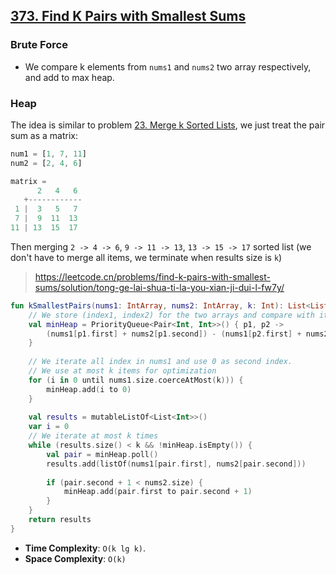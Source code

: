 ## [373. Find K Pairs with Smallest Sums](https://leetcode.com/problems/find-k-pairs-with-smallest-sums/)

### Brute Force
* We compare k elements from `nums1` and `nums2` two array respectively, and add to max heap.

### Heap
The idea is similar to problem [23. Merge k Sorted Lists](../leetcode/23.merge-k-sorted-lists.md), we just treat the pair sum as a matrix:

```js
num1 = [1, 7, 11]
num2 = [2, 4, 6]

matrix = 
      2   4   6
   +------------
 1 |  3   5   7
 7 |  9  11  13
11 | 13  15  17
```

Then merging `2 -> 4 -> 6`, `9 -> 11 -> 13`, `13 -> 15 -> 17` sorted list (we don't have to merge all items, we terminate when results size is `k`)

> https://leetcode.cn/problems/find-k-pairs-with-smallest-sums/solution/tong-ge-lai-shua-ti-la-you-xian-ji-dui-l-fw7y/

```kotlin
fun kSmallestPairs(nums1: IntArray, nums2: IntArray, k: Int): List<List<Int>> {
    // We store (index1, index2) for the two arrays and compare with its sum
    val minHeap = PriorityQueue<Pair<Int, Int>>() { p1, p2 -> 
        (nums1[p1.first] + nums2[p1.second]) - (nums1[p2.first] + nums2[p2.second])
    }
    
    // We iterate all index in nums1 and use 0 as second index.
    // We use at most k items for optimization
    for (i in 0 until nums1.size.coerceAtMost(k))) {
        minHeap.add(i to 0)
    }
    
    val results = mutableListOf<List<Int>>()
    var i = 0
    // We iterate at most k times
    while (results.size() < k && !minHeap.isEmpty()) {
        val pair = minHeap.poll()
        results.add(listOf(nums1[pair.first], nums2[pair.second]))
        
        if (pair.second + 1 < nums2.size) {
            minHeap.add(pair.first to pair.second + 1)
        }
    }
    return results
}
```

* **Time Complexity**: `O(k lg k)`.
* **Space Complexity**: `O(k)`